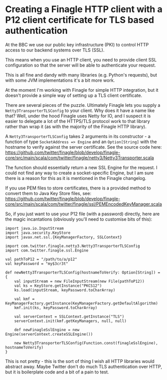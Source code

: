 # Creating a Finagle HTTP client with a P12 client certificate for TLS based authentication

At the BBC we use our public key infrastructure (PKI) to control HTTP access to our backend systems over TLS (SSL). 

This means when you use an HTTP client, you need to provide client SSL configuration so that the server will be able to authenticate your request.

This is all fine and dandy with many libraries (e.g. Python's requests), but with some JVM implementations it's a bit more work.


At the moment I'm working with Finagle for simple HTTP integration, but it doesn't provide a simple way of setting up a TLS client certificate.

There are several pieces of the puzzle. Ultimately Finagle lets you supply a `Netty3TransporterTLSConfig` to your client. Why does it have a name like that?
Well, under the hood Finagle uses Netty for IO, and I suspect it is easier to delegate a lot of the HTTPS/TLS protocol work to that library rather than wrap it (as with the majority of the Finagle HTTP library).

A `Netty3TransporterTLSConfig` takes 2 arguments in its constructor - a function of type `SocketAddress => Engine` and an `Option[String]` with the hostname to verify against the server certificate. See the source code here:
https://github.com/twitter/finagle/blob/develop/finagle-core/src/main/scala/com/twitter/finagle/netty3/Netty3Transporter.scala

The function should essentially return a new SSL Engine for the request. I could not find any way to create a socket-specific Engine, but I am sure there is a reason for this as it is mentioned in the Finagle changelog.


If you use PEM files to store certificates, there is a provided method to convert them to Java Key Store files, see: https://github.com/twitter/finagle/blob/develop/finagle-core/src/main/scala/com/twitter/finagle/ssl/PEMEncodedKeyManager.scala


So, if you just want to use your P12 file (with a password) directly, here are the magic incantations (obviously you'll need to customise bits of this):
```
import java.io.InputStream
import java.security.KeyStore
import javax.net.ssl.{KeyManagerFactory, SSLContext}

import com.twitter.finagle.netty3.Netty3TransporterTLSConfig
import com.twitter.finagle.ssl.Engine

val pathToP12 = "/path/to/a/p12"
val keyPassword = "my$3cr3t"

def newNetty3TransporterTLSConfig(hostnameToVerify: Option[String]) = {
    val inputStream = new FileInputStream(new File(pathToP12))
    val ks = KeyStore.getInstance("PKCS12")
    ks.load(inputStream, keyPassword.toCharArray)
    
    val kmf = KeyManagerFactory.getInstance(KeyManagerFactory.getDefaultAlgorithm)
    kmf.init(ks, keyPassword.toCharArray)
    
    val serverContext = SSLContext.getInstance("TLS")
    serverContext.init(kmf.getKeyManagers, null, null)
    
    def newFinagleSslEngine = new Engine(serverContext.createSSLEngine())
    
	new Netty3TransporterTLSConfig(Function.const(finagleSslEngine), hostnameToVerify)
}

```

This is not pretty - this is the sort of thing I wish all HTTP libraries would abstract away. Maybe Twitter don't do much TLS authentication over HTTP, but it is boilerplate code and a bit of a pain to test.
